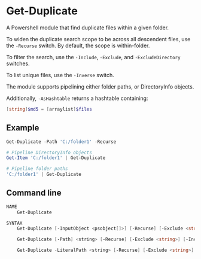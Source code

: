 # Get-Duplicate

A Powershell module that find duplicate files within a given folder.

To widen the duplicate search scope to be across all descendent files, use the `-Recurse` switch. By default, the scope is within-folder.

To filter the search, use the `-Include`, `-Exclude`, and `-ExcludeDirectory` switches.

To list unique files, use the `-Inverse` switch.

The module supports pipelining either folder paths, or DirectoryInfo objects.

Additionally, `-AsHashtable` returns a hashtable containing: 

```powershell
[string]$md5 = [arraylist]$files
```

## Example

```powershell
Get-Duplicate -Path 'C:/folder1' -Recurse

# Pipeline DirectoryInfo objects
Get-Item 'C:/folder1' | Get-Duplicate 

# Pipeline folder paths
'C:/folder1' | Get-Duplicate 
```

## Command line

```powershell
NAME
    Get-Duplicate

SYNTAX
    Get-Duplicate [-InputObject <psobject[]>] [-Recurse] [-Exclude <string>] [-Include <string>] [-ExcludeDirectory <string>] [-Inverse] [-AsHashtable]  [<CommonParameters>]

    Get-Duplicate [-Path] <string> [-Recurse] [-Exclude <string>] [-Include <string>] [-ExcludeDirectory <string>] [-Inverse] [-AsHashtable]  [<CommonParameters>]

	Get-Duplicate -LiteralPath <string> [-Recurse] [-Exclude <string>] [-Include <string>] [-ExcludeDirectory <string>] [-Inverse] [-AsHashtable]  [<CommonParameters>]
```